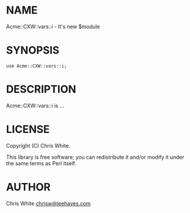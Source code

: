 # NAME

Acme::CXW::vars::i - It's new $module

# SYNOPSIS

    use Acme::CXW::vars::i;

# DESCRIPTION

Acme::CXW::vars::i is ...

# LICENSE

Copyright (C) Chris White.

This library is free software; you can redistribute it and/or modify
it under the same terms as Perl itself.

# AUTHOR

Chris White <chrisw@leehayes.com>
